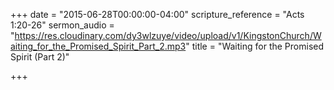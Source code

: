 +++
date = "2015-06-28T00:00:00-04:00"
scripture_reference = "Acts 1:20-26"
sermon_audio = "https://res.cloudinary.com/dy3wlzuye/video/upload/v1/KingstonChurch/Waiting_for_the_Promised_Spirit_Part_2.mp3"
title = "Waiting for the Promised Spirit (Part 2)"

+++

